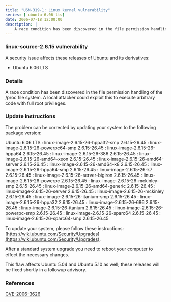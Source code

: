 ```yaml
---
title: "USN-319-1: Linux kernel vulnerability"
series: [ ubuntu-6.06-lts]
date: 2006-07-18 12:00:00
description: |
    A race condition has been discovered in the file permission handling of the /proc file system. A local attacker could exploit this to execute arbitrary code with full root privileges.
--- 
```

 
 


### linux-source-2.6.15 vulnerability

A security issue affects these releases of Ubuntu and its derivatives:

* Ubuntu 6.06 LTS

### Details

A race condition has been discovered in the file permission handling of the /proc file system. A local attacker could exploit this to execute arbitrary code with full root privileges.

### Update instructions

The problem can be corrected by updating your system to the following package version:

Ubuntu 6.06 LTS
 : linux-image-2.6.15-26-hppa32-smp <span>2.6.15-26.45</span>
 : linux-image-2.6.15-26-powerpc64-smp <span>2.6.15-26.45</span>
 : linux-image-2.6.15-26-hppa64 <span>2.6.15-26.45</span>
 : linux-image-2.6.15-26-386 <span>2.6.15-26.45</span>
 : linux-image-2.6.15-26-amd64-xeon <span>2.6.15-26.45</span>
 : linux-image-2.6.15-26-amd64-server <span>2.6.15-26.45</span>
 : linux-image-2.6.15-26-amd64-k8 <span>2.6.15-26.45</span>
 : linux-image-2.6.15-26-hppa64-smp <span>2.6.15-26.45</span>
 : linux-image-2.6.15-26-k7 <span>2.6.15-26.45</span>
 : linux-image-2.6.15-26-server-bigiron <span>2.6.15-26.45</span>
 : linux-image-2.6.15-26-powerpc <span>2.6.15-26.45</span>
 : linux-image-2.6.15-26-mckinley-smp <span>2.6.15-26.45</span>
 : linux-image-2.6.15-26-amd64-generic <span>2.6.15-26.45</span>
 : linux-image-2.6.15-26-server <span>2.6.15-26.45</span>
 : linux-image-2.6.15-26-mckinley <span>2.6.15-26.45</span>
 : linux-image-2.6.15-26-itanium-smp <span>2.6.15-26.45</span>
 : linux-image-2.6.15-26-hppa32 <span>2.6.15-26.45</span>
 : linux-image-2.6.15-26-686 <span>2.6.15-26.45</span>
 : linux-image-2.6.15-26-itanium <span>2.6.15-26.45</span>
 : linux-image-2.6.15-26-powerpc-smp <span>2.6.15-26.45</span>
 : linux-image-2.6.15-26-sparc64 <span>2.6.15-26.45</span>
 : linux-image-2.6.15-26-sparc64-smp <span>2.6.15-26.45</span>

To update your system, please follow these instructions: [https://wiki.ubuntu.com/Security/Upgrades](https://wiki.ubuntu.com/Security/Upgrades).

After a standard system upgrade you need to reboot your computer to effect the necessary changes.

This flaw affects Ubuntu 5.04 and Ubuntu 5.10 as well; these releases will be fixed shortly in a followup advisory.

### References

 
 [CVE-2006-3626](http://people.ubuntu.com/~ubuntu-security/cve/CVE-2006-3626)
 

